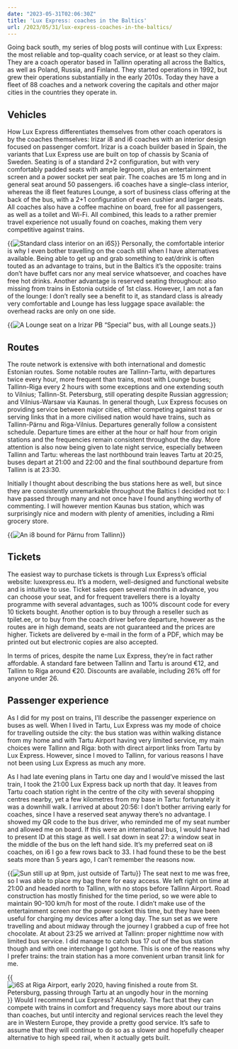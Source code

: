 ```yaml
---
date: "2023-05-31T02:06:30Z"
title: 'Lux Express: coaches in the Baltics'
url: /2023/05/31/lux-express-coaches-in-the-baltics/
---
```


Going back south, my series of blog posts will continue with Lux Express: the most reliable and top-quality coach service, or at least so they claim. They are a coach operator based in Tallinn operating all across the Baltics, as well as Poland, Russia, and Finland. They started operations in 1992, but grew their operations substantially in the early 2010s. Today they have a fleet of 88 coaches and a network covering the capitals and other major cities in the countries they operate in.

## Vehicles

How Lux Express differentiates themselves from other coach operators is by the coaches themselves: Irizar i8 and i6 coaches with an interior design focused on passenger comfort. Irizar is a coach builder based in Spain, the variants that Lux Express use are built on top of chassis by Scania of Sweden. Seating is of a standard 2+2 configuration, but with very comfortably padded seats with ample legroom, plus an entertainment screen and a power socket per seat pair. The coaches are 15 m long and in general seat around 50 passengers. i6 coaches have a single-class interior, whereas the i8 fleet features Lounge, a sort of business class offering at the back of the bus, with a 2+1 configuration of even cushier and larger seats. All coaches also have a coffee machine on board, free for all passengers, as well as a toilet and Wi-Fi. All combined, this leads to a rather premier travel experience not usually found on coaches, making them very competitive against trains.

{{<img src="PXL_20230406_190522218.jpg" title="Standard class interior on an i6S">}}
Personally, the comfortable interior is why I even bother travelling on the coach still when I have alternatives available. Being able to get up and grab something to eat/drink is often touted as an advantage to trains, but in the Baltics it’s the opposite: trains don’t have buffet cars nor any meal service whatsoever, and coaches have free hot drinks. Another advantage is reserved seating throughout: also missing from trains in Estonia outside of 1st class. However, I am not a fan of the lounge: I don’t really see a benefit to it, as standard class is already very comfortable and Lounge has less luggage space available: the overhead racks are only on one side.

{{<img src="PXL_20230106_054514596.jpg" title="A Lounge seat on a Irizar PB “Special” bus, with all Lounge seats.">}}
## Routes

The route network is extensive with both international and domestic Estonian routes. Some notable routes are Tallinn-Tartu, with departures twice every hour, more frequent than trains, most with Lounge buses; Tallinn-Riga every 2 hours with some exceptions and one extending south to Vilnius; Tallinn-St. Petersburg, still operating despite Russian aggression; and Vilnius-Warsaw via Kaunas. In general though, Lux Express focuses on providing service between major cities, either competing against trains or serving links that in a more civilised nation would have trains, such as Tallinn-Pärnu and Riga-Vilnius. Departures generally follow a consistent schedule. Departure times are either at the hour or half hour from origin stations and the frequencies remain consistent throughout the day. More attention is also now being given to late night service, especially between Tallinn and Tartu: whereas the last northbound train leaves Tartu at 20:25, buses depart at 21:00 and 22:00 and the final southbound departure from Tallinn is at 23:30.

Initially I thought about describing the bus stations here as well, but since they are consistently unremarkable throughout the Baltics I decided not to: I have passed through many and not once have I found anything worthy of commenting. I will however mention Kaunas bus station, which was surprisingly nice and modern with plenty of amenities, including a Rimi grocery store.

{{<img src="20230520_175227097_iOS-scaled.jpg" title="An i8 bound for Pärnu from Tallinn">}}
## Tickets

The easiest way to purchase tickets is through Lux Express’s official website: luxexpress.eu. It’s a modern, well-designed and functional website and is intuitive to use. Ticket sales open several months in advance, you can choose your seat, and for frequent travellers there is a loyalty programme with several advantages, such as 100% discount code for every 10 tickets bought. Another option is to buy through a reseller such as tpilet.ee, or to buy from the coach driver before departure, however as the routes are in high demand, seats are not guaranteed and the prices are higher. Tickets are delivered by e-mail in the form of a PDF, which may be printed out but electronic copies are also accepted.

In terms of prices, despite the name Lux Express, they’re in fact rather affordable. A standard fare between Tallinn and Tartu is around €12, and Tallinn to Riga around €20. Discounts are available, including 26% off for anyone under 26.

## Passenger experience

As I did for my post on trains, I’ll describe the passenger experience on buses as well. When I lived in Tartu, Lux Express was my mode of choice for travelling outside the city: the bus station was within walking distance from my home and with Tartu Airport having very limited service, my main choices were Tallinn and Riga: both with direct airport links from Tartu by Lux Express. However, since I moved to Tallinn, for various reasons I have not been using Lux Express as much any more.

As I had late evening plans in Tartu one day and I would’ve missed the last train, I took the 21:00 Lux Express back up north that day. It leaves from Tartu coach station right in the centre of the city with several shopping centres nearby, yet a few kilometres from my base in Tartu: fortunately it was a downhill walk. I arrived at about 20:56: I don’t bother arriving early for coaches, since I have a reserved seat anyway there’s no advantage. I showed my QR code to the bus driver, who reminded me of my seat number and allowed me on board. If this were an international bus, I would have had to present ID at this stage as well. I sat down in seat 27: a window seat in the middle of the bus on the left hand side. It’s my preferred seat on i8 coaches, on i6 I go a few rows back to 33. I had found these to be the best seats more than 5 years ago, I can’t remember the reasons now.

{{<img src="20230517_181123206_iOS-scaled.jpg" title="Sun still up at 9pm, just outside of Tartu">}}
The seat next to me was free, so I was able to place my bag there for easy access. We left right on time at 21:00 and headed north to Tallinn, with no stops before Tallinn Airport. Road construction has mostly finished for the time period, so we were able to maintain 90-100 km/h for most of the route. I didn’t make use of the entertainment screen nor the power socket this time, but they have been useful for charging my devices after a long day. The sun set as we were travelling and about midway through the journey I grabbed a cup of free hot chocolate. At about 23:25 we arrived at Tallinn: proper nighttime now with limited bus service. I did manage to catch bus 17 out of the bus station though and with one interchange I got home. This is one of the reasons why I prefer trains: the train station has a more convenient urban transit link for me.

{{<img src="IMG_20200224_093549-scaled.jpg" title="i6S at Riga Airport, early 2020, having finished a route from St. Petersburg, passing through Tartu at an ungodly hour in the morning">}}
Would I recommend Lux Express? Absolutely. The fact that they can compete with trains in comfort and frequency says more about our trains than coaches, but until intercity and regional services reach the level they are in Western Europe, they provide a pretty good service. It’s safe to assume that they will continue to do so as a slower and hopefully cheaper alternative to high speed rail, when it actually gets built.
